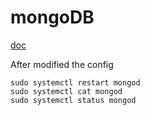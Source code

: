 # mongoDB
[doc](https://www.mongodb.com/zh-cn/docs/manual/tutorial/install-mongodb-on-ubuntu/)

After modified the config
```
sudo systemctl restart mongod
sudo systemctl cat mongod
sudo systemctl status mongod
```